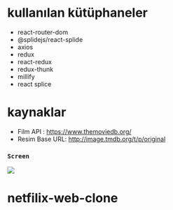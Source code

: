 # kullanılan kütüphaneler

- react-router-dom
- @splidejs/react-splide
- axios
- redux
- react-redux
- redux-thunk
- millify
- react splice

# kaynaklar

* Film API : https://www.themoviedb.org/
* Resim Base URL: http://image.tmdb.org/t/p/original


### `Screen`

![](./src/assets/screen.gif)

# netfilix-web-clone
